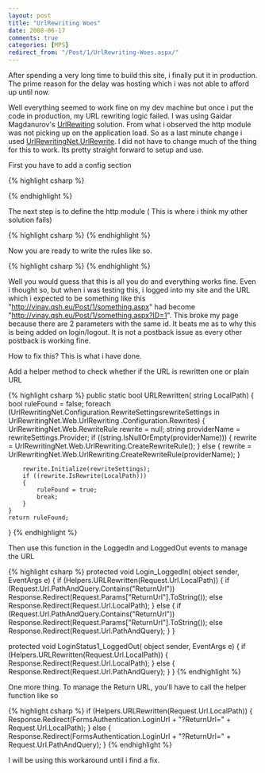 ```yaml
---
layout: post
title: "UrlRewriting Woes"
date: 2008-06-17
comments: true
categories: [MPS]
redirect_from: "/Post/1/UrlRewriting-Woes.aspx/"
---
```

After spending a very long time to build this site, i finally put it in
production. The prime reason for the delay was hosting which i was not
able to afford up until now. 

Well everything seemed to work fine on my dev machine but once i put the
code in production, my URL rewriting logic failed. I was using Gaidar
Magdanurov's
[UrlRewiting](http://www.simple-talk.com/dotnet/asp.net/a-complete-url-rewriting-solution-for-asp.net-2.0/)
solution. From what i observed the http module was not picking up on the
application load. So as a last minute change i used
[UrlRewritingNet.UrlRewrite](http://www.urlrewriting.net/). I did not
have to change much of the thing for this to work. Its pretty straight
forward to setup and use.
<!--more-->
First you have to add a config section

{% highlight csharp %}
<configSections>
	<section name="urlrewritingnet" requirePermission="false" type="UrlRewritingNet.Configuration.UrlRewriteSection, UrlRewritingNet.UrlRewriter"/>
</configSections>
{% endhighlight %}

The next step is to define the http module ( This is where i think my
other solution fails)

{% highlight csharp %}
<httpModules>
	<add name="UrlRewriteModule" type="UrlRewritingNet.Web.UrlRewriteModule, UrlRewritingNet.UrlRewriter"/>
</httpModules>
{% endhighlight %}

Now you are ready to write the rules like so.

{% highlight csharp %}
<urlrewritingnet rewriteOnlyVirtualUrls="true" contextItemsPrefix="QueryString" defaultPage="default.aspx" defaultProvider="RegEx" xmlns="http://www.urlrewriting.net/schemas/config/2006/07">
	<rewrites>
		<add name="Post" virtualUrl="Post/(d+)/(.*).aspx" rewriteUrlParameter="ExcludeFromClientQueryString" destinationUrl="ShowBlog.aspx?ID=$1" ignoreCase="true"/>
	</rewrites>
</urlrewritingnet>
{% endhighlight %}

Well you would guess that this is all you do and everything works fine.
Even i thought so, but when i was testing this, i logged into my site
and the URL which i expected to be something like this
"http://vinay.qsh.eu/Post/1/something.aspx" had become
"http://vinay.qsh.eu/Post/1/something.aspx?ID=1". This broke my page
because there are 2 parameters with the same id. It beats me as to why
this is being added on login/logout. It is not a postback issue as every
other postback is working fine.

How to fix this? This is what i have done.

Add a helper method to check whether if the URL is rewritten one or
plain URL

{% highlight csharp %}
public static bool URLRewritten(
    string LocalPath)
{
    bool ruleFound = false;
    foreach (UrlRewritingNet.Configuration.RewriteSettingsrewriteSettings in UrlRewritingNet.Web.UrlRewriting
        .Configuration.Rewrites)
    {
        UrlRewritingNet.Web.RewriteRule rewrite = null;
        string providerName = rewriteSettings.Provider;
        if ((string.IsNullOrEmpty(providerName)))
        {
            rewrite = UrlRewritingNet.Web.UrlRewriting.CreateRewriteRule();
        }
        else
        {
            rewrite = UrlRewritingNet.Web.UrlRewriting.CreateRewriteRule(providerName);
        }

        rewrite.Initialize(rewriteSettings);
        if ((rewrite.IsRewrite(LocalPath)))
        {
            ruleFound = true;
            break;
        }
    }
    return ruleFound;
}
{% endhighlight %}

Then use this function in the LoggedIn and LoggedOut events to manage
the URL

{% highlight csharp %}
protected void Login_LoggedIn(
    object sender,
    EventArgs e)
{
    if (Helpers.URLRewritten(Request.Url.LocalPath))
    {
        if (Request.Url.PathAndQuery.Contains("ReturnUrl"))
            Response.Redirect(Request.Params["ReturnUrl"].ToString());
        else
            Response.Redirect(Request.Url.LocalPath);
    }
    else
    {
        if (Request.Url.PathAndQuery.Contains("ReturnUrl"))
            Response.Redirect(Request.Params["ReturnUrl"].ToString());
        else
            Response.Redirect(Request.Url.PathAndQuery);
    }
}

protected void LoginStatus1_LoggedOut(
    object sender,
    EventArgs e)
{
    if (Helpers.URLRewritten(Request.Url.LocalPath))
    {
        Response.Redirect(Request.Url.LocalPath);
    }
    else
    {
        Response.Redirect(Request.Url.PathAndQuery);
    }
}
{% endhighlight %}

One more thing. To manage the Return URL, you'll have to call the helper
function like so

{% highlight csharp %}
if (Helpers.URLRewritten(Request.Url.LocalPath))
{
    Response.Redirect(FormsAuthentication.LoginUrl + "?ReturnUrl=" + Request.Url.LocalPath);
}
else
{
    Response.Redirect(FormsAuthentication.LoginUrl + "?ReturnUrl=" + Request.Url.PathAndQuery);
}
{% endhighlight %}

I will be using this workaround until i find a fix.

